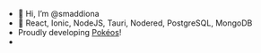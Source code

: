 - 👋 Hi, I’m @smaddiona
- 🌱 React, Ionic, NodeJS, Tauri, Nodered, PostgreSQL, MongoDB
- Proudly developing [Pokéos](https://beta.pokeos.com/announcement)!
- 
